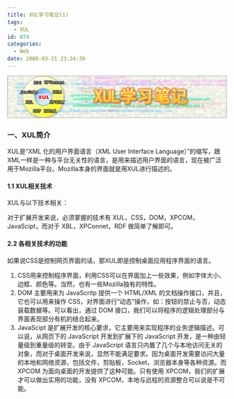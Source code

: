 ```yaml
---
title: XUL学习笔记(1)
tags:
  - XUL
id: 874
categories:
  - Web
date: 2006-03-21 23:24:39
---
```


![](/images/2006/03/21_2006-3-322128327_12722.gif)

### 一、XUL简介

XUL是&ldquo;XML 化的用户界面语言（XML User Interface Language）&rdquo;的缩写，跟XML一样是一种与平台无关性的语言，是用来描述用户界面的语言，现在被广泛用于Mozilla平台。Mozilla本身的界面就是用XUL进行描述的。

#### 1.1 XUL相关技术

XUL与以下技术相关：

对于扩展开发来说，必须掌握的技术有 XUL，CSS，DOM，XPCOM，JavaScipt，而对于 XBL，XPConnet，RDF 做简单了解即可。

#### 2.2 各相关技术的功能

如果说CSS是控制网页界面的话，那XUL即是控制桌面应用程序界面的语言。

1.  CSS用来控制程序界面，利用CSS可以在界面加上一些效果，例如字体大小、边框、颜色等。当然，也有一些Mozilla独有的特性。
2.  DOM 主要用来为 JavaScritp 提供一个 HTML/XML 的文档操作接口，并且，它也可以用来操作 CSS，对界面进行&ldquo;动态&rdquo;操作，如：按钮的禁止与否，动态装载数据等。可以看出，通过 DOM 接口，我们可以将程序的逻辑处理部分与界面表现部分有机的结合起来。
3.  JavaScipt 是扩展开发的核心要求，它主要用来实现程序的业务逻辑描述。可以说，从网页下的 JavaScript 开发到扩展下的 JavaScript 开发，是一种由轻量级到重量级的转变。由于 JavaScript 语言只内置了几个与本地访问无关的对象，而对于桌面开发来说，显然不能满足要求。因为桌面开发需要访问大量的本地和网络资源，包括文件，剪贴板，Socket，浏览器本身等各种资源。而 XPCOM 为面向桌面的开发提供了这种可能。只有使用 XPCOM，我们的扩展才可以做出实用的功能，没有 XPCOM，本地与远程的资源整合可以说是不可能。